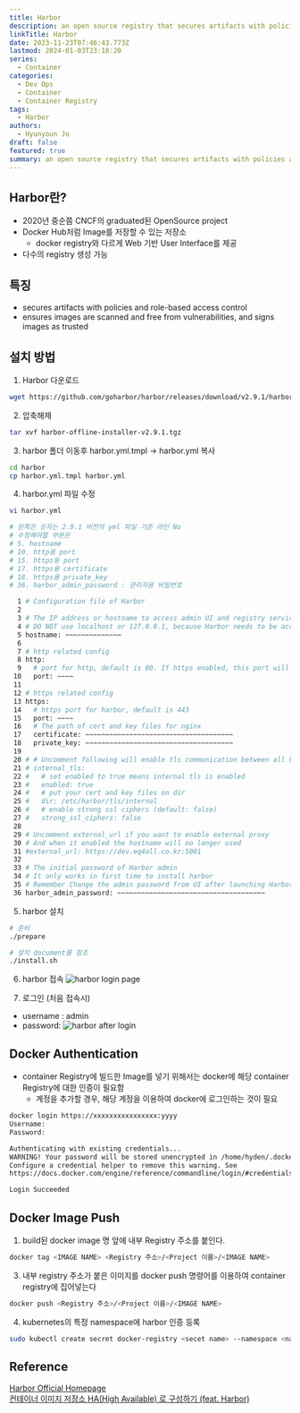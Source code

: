 ```yaml
---
title: Harbor
description: an open source registry that secures artifacts with policies and role-based access control, ensures images are scanned and free from vulnerabilities, and signs images as trusted
linkTitle: Harbor
date: 2023-11-23T07:46:43.773Z
lastmod: 2024-01-03T23:18:20
series:
  - Container
categories:
  - Dev Ops
  - Container
  - Container Registry
tags:
  - Harbor
authors:
  - Hyunyoun Jo
draft: false
featured: true
summary: an open source registry that secures artifacts with policies and role-based access control, ensures images are scanned and free from vulnerabilities, and signs images as trusted
---
```


## Harbor란?

- 2020년 중순쯤 CNCF의 graduated된 OpenSource project
- Docker Hub처럼 Image를 저장할 수 있는 저장소
  - docker registry와 다르게 Web 기반 User Interface를 제공
- 다수의 registry 생성 가능

## 특징

- secures artifacts with policies and role-based access control
- ensures images are scanned and free from vulnerabilities, and signs images as trusted

## 설치 방법

1. Harbor 다운로드

```bash
wget https://github.com/goharbor/harbor/releases/download/v2.9.1/harbor-offline-installer-v2.9.1.tgz
```

2. 압축해제

```bash
tar xvf harbor-offline-installer-v2.9.1.tgz
```

3. harbor 폴더 이동후 harbor.yml.tmpl → harbor.yml 복사

```bash
cd harbor
cp harbor.yml.tmpl harbor.yml
```

4. harbor.yml 파일 수정

```bash
vi harbor.yml

# 왼쪽은 숫자는 2.9.1 버전의 yml 파일 기준 라인 No
# 수정해야할 부분은
# 5. hostname
# 10. http용 port
# 15. https용 port
# 17. https용 certificate
# 18. https용 private_key
# 36. harbor_admin_password : 관리자용 비밀번호

  1 # Configuration file of Harbor
  2
  3 # The IP address or hostname to access admin UI and registry service.
  4 # DO NOT use localhost or 127.0.0.1, because Harbor needs to be accessed by external clients.
  5 hostname: ~~~~~~~~~~~~~~
  6
  7 # http related config
  8 http:
  9   # port for http, default is 80. If https enabled, this port will redirect to https port
 10   port: ~~~~
 11
 12 # https related config
 13 https:
 14   # https port for harbor, default is 443
 15   port: ~~~~
 16   # The path of cert and key files for nginx
 17   certificate: ~~~~~~~~~~~~~~~~~~~~~~~~~~~~~~~~~~~~~
 18   private_key: ~~~~~~~~~~~~~~~~~~~~~~~~~~~~~~~~~~~~~
 19
 20 # # Uncomment following will enable tls communication between all harbor components
 21 # internal_tls:
 22 #   # set enabled to true means internal tls is enabled
 23 #   enabled: true
 24 #   # put your cert and key files on dir
 25 #   dir: /etc/harbor/tls/internal
 26 #   # enable strong ssl ciphers (default: false)
 27 #   strong_ssl_ciphers: false
 28
 29 # Uncomment external_url if you want to enable external proxy
 30 # And when it enabled the hostname will no longer used
 31 #external_url: https://dev.eq4all.co.kr:5001
 32
 33 # The initial password of Harbor admin
 34 # It only works in first time to install harbor
 35 # Remember Change the admin password from UI after launching Harbor.
 36 harbor_admin_password: ~~~~~~~~~~~~~~~~~~~~~~~~~~~~~~~~~~~~~
```

5. harbor 설치

```bash
# 준비
./prepare

# 설치 document를 참조
./install.sh
```

6. harbor 접속
   ![harbor login page](media/images/login-page-harbor.png)

7. 로그인 (처음 접속시)

- username : admin
- password:
  ![harbor after login](media/images/harbor-after-login.png)

## Docker Authentication

- container Registry에 빌드한 Image를 넣기 위해서는 docker에 해당 container Registry에 대한 인증이 필요함
  - 계정을 추가할 경우, 해당 계정을 이용하여 docker에 로그인하는 것이 필요

```bash
docker login https://xxxxxxxxxxxxxxxx:yyyy
Username:
Password:

Authenticating with existing credentials...
WARNING! Your password will be stored unencrypted in /home/hyden/.docker/config.json.
Configure a credential helper to remove this warning. See
https://docs.docker.com/engine/reference/commandline/login/#credentials-store

Login Succeeded
```

## Docker Image Push

1. build된 docker image 명 앞에 내부 Registry 주소를 붙인다.

```bash
docker tag <IMAGE NAME> <Registry 주소>/<Project 이름>/<IMAGE NAME>
```

3. 내부 registry 주소가 붙은 이미지를 docker push 명령어를 이용하여 container registry에 집어넣는다

```bash
docker push <Registry 주소>/<Project 이름>/<IMAGE NAME>
```

4. kubernetes의 특정 namespace에 harbor 인증 등록

```bash
sudo kubectl create secret docker-registry <secet name> --namespace <namespace> --docker-server=<Registry 주소> --docker-username=<username> --docker-password=<password> --docker-email=<email>
```

## Reference

[Harbor Official Homepage](https://goharbor.io/)  
[컨테이너 이미지 저장소 HA(High Available) 로 구성하기 (feat. Harbor)](https://devocean.sk.com/search/techBoardDetail.do?ID=165200&boardType=&query=test&searchData=&page=&subIndex=&idList=)
